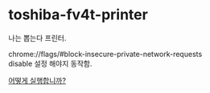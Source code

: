 # toshiba-fv4t-printer
나는 뽑는다 프린터.

chrome://flags/#block-insecure-private-network-requests<br>
disable 설정 해야지 동작함.

[어떻게 실행합니까?](./how_to_run.pdf)
